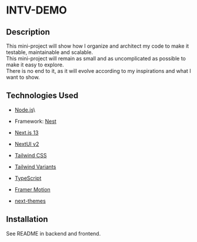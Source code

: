 # INTV-DEMO

## Description

This mini-project will show how I organize and architect my code to make it testable, maintainable and scalable.\
This mini-project will remain as small and as uncomplicated as possible to make it easy to explore.\
There is no end to it, as it will evolve according to my inspirations and what I want to show.

## Technologies Used

- [Node.js](http://nodejs.org)\
- Framework: [Nest](https://github.com/nestjs/nest)

- [Next.js 13](https://nextjs.org/docs/getting-started)
- [NextUI v2](https://nextui.org/)
- [Tailwind CSS](https://tailwindcss.com/)
- [Tailwind Variants](https://tailwind-variants.org)
- [TypeScript](https://www.typescriptlang.org/)
- [Framer Motion](https://www.framer.com/motion/)
- [next-themes](https://github.com/pacocoursey/next-themes)

## Installation

See README in backend and frontend.
